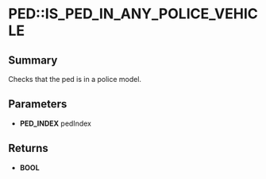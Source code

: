 # PED::IS_PED_IN_ANY_POLICE_VEHICLE

## Summary
Checks that the ped is in a police model.

## Parameters
* **PED_INDEX** pedIndex

## Returns
* **BOOL**